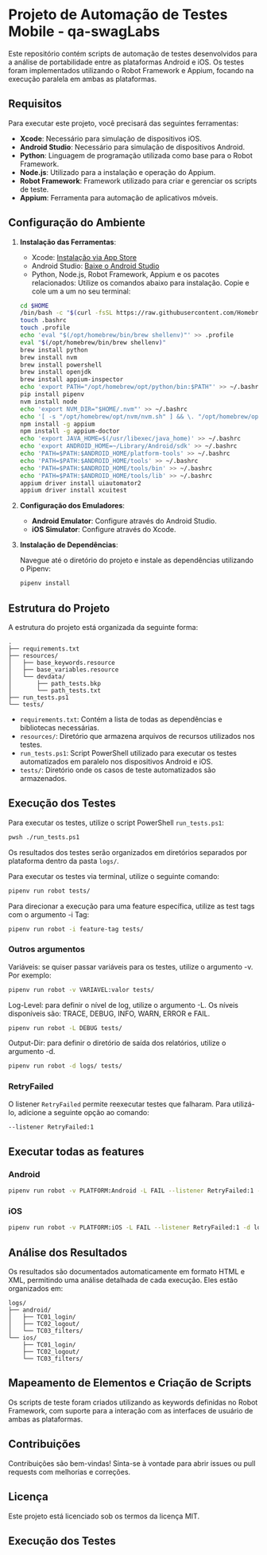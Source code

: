# Projeto de Automação de Testes Mobile - qa-swagLabs

Este repositório contém scripts de automação de testes desenvolvidos para a análise de portabilidade entre as plataformas Android e iOS. Os testes foram implementados utilizando o Robot Framework e Appium, focando na execução paralela em ambas as plataformas.

## Requisitos

Para executar este projeto, você precisará das seguintes ferramentas:

- **Xcode**: Necessário para simulação de dispositivos iOS.
- **Android Studio**: Necessário para simulação de dispositivos Android.
- **Python**: Linguagem de programação utilizada como base para o Robot Framework.
- **Node.js**: Utilizado para a instalação e operação do Appium.
- **Robot Framework**: Framework utilizado para criar e gerenciar os scripts de teste.
- **Appium**: Ferramenta para automação de aplicativos móveis.

## Configuração do Ambiente

1. **Instalação das Ferramentas**:
   - Xcode: [Instalação via App Store](https://apps.apple.com/us/app/xcode/id497799835?mt=12)
   - Android Studio: [Baixe o Android Studio](https://developer.android.com/studio?hl=pt-br)
   - Python, Node.js, Robot Framework, Appium e os pacotes relacionados: Utilize os comandos abaixo para instalação. Copie e cole um a um no seu terminal:

   ```bash
   cd $HOME
   /bin/bash -c "$(curl -fsSL https://raw.githubusercontent.com/Homebrew/install/HEAD/install.sh)"
   touch .bashrc
   touch .profile
   echo 'eval "$(/opt/homebrew/bin/brew shellenv)"' >> .profile
   eval "$(/opt/homebrew/bin/brew shellenv)"
   brew install python
   brew install nvm
   brew install powershell
   brew install openjdk
   brew install appium-inspector
   echo 'export PATH="/opt/homebrew/opt/python/bin:$PATH"' >> ~/.bashrc
   pip install pipenv
   nvm install node
   echo 'export NVM_DIR="$HOME/.nvm"' >> ~/.bashrc
   echo '[ -s "/opt/homebrew/opt/nvm/nvm.sh" ] && \. "/opt/homebrew/opt/nvm/nvm.sh"' >> ~/.bashrc
   npm install -g appium
   npm install -g appium-doctor
   echo 'export JAVA_HOME=$(/usr/libexec/java_home)' >> ~/.bashrc
   echo 'export ANDROID_HOME=~/Library/Android/sdk' >> ~/.bashrc
   echo 'PATH=$PATH:$ANDROID_HOME/platform-tools' >> ~/.bashrc
   echo 'PATH=$PATH:$ANDROID_HOME/tools' >> ~/.bashrc
   echo 'PATH=$PATH:$ANDROID_HOME/tools/bin' >> ~/.bashrc
   echo 'PATH=$PATH:$ANDROID_HOME/tools/lib' >> ~/.bashrc
   appium driver install uiautomator2
   appium driver install xcuitest
   ```

2. **Configuração dos Emuladores**:
   - **Android Emulator**: Configure através do Android Studio.
   - **iOS Simulator**: Configure através do Xcode.

3. **Instalação de Dependências**:

   Navegue até o diretório do projeto e instale as dependências utilizando o Pipenv:

   ```bash
   pipenv install
   ```

## Estrutura do Projeto

A estrutura do projeto está organizada da seguinte forma:

```plaintext
.
├── requirements.txt
├── resources/
│   ├── base_keywords.resource
│   ├── base_variables.resource
│   └── devdata/
│       ├── path_tests.bkp
│       └── path_tests.txt
├── run_tests.ps1
└── tests/
```

- `requirements.txt`: Contém a lista de todas as dependências e bibliotecas necessárias.
- `resources/`: Diretório que armazena arquivos de recursos utilizados nos testes.
- `run_tests.ps1`: Script PowerShell utilizado para executar os testes automatizados em paralelo nos dispositivos Android e iOS.
- `tests/`: Diretório onde os casos de teste automatizados são armazenados.

## Execução dos Testes

Para executar os testes, utilize o script PowerShell `run_tests.ps1`:

```bash
pwsh ./run_tests.ps1
```

Os resultados dos testes serão organizados em diretórios separados por plataforma dentro da pasta `logs/`.

Para executar os testes via terminal, utilize o seguinte comando:

```bash
pipenv run robot tests/
```

Para direcionar a execução para uma feature específica, utilize as test tags com o argumento -i Tag:

```bash
pipenv run robot -i feature-tag tests/
```

### Outros argumentos

Variáveis: se quiser passar variáveis para os testes, utilize o argumento -v. Por exemplo:

```bash
pipenv run robot -v VARIAVEL:valor tests/
```

Log-Level: para definir o nível de log, utilize o argumento -L. Os níveis disponíveis são: TRACE, DEBUG, INFO, WARN, ERROR e FAIL.

```bash
pipenv run robot -L DEBUG tests/
```

Output-Dir: para definir o diretório de saída dos relatórios, utilize o argumento -d.

```bash
pipenv run robot -d logs/ tests/
```

### RetryFailed

O listener `RetryFailed` permite reexecutar testes que falharam. Para utilizá-lo, adicione a seguinte opção ao comando:

```bash
--listener RetryFailed:1
```

## Executar todas as features

### Android
```bash
pipenv run robot -v PLATFORM:Android -L FAIL --listener RetryFailed:1 -d logs/Android/ tests/
```

### iOS
```bash
pipenv run robot -v PLATFORM:iOS -L FAIL --listener RetryFailed:1 -d logs/iOS/ tests/
```

## Análise dos Resultados

Os resultados são documentados automaticamente em formato HTML e XML, permitindo uma análise detalhada de cada execução. Eles estão organizados em:

```plaintext
logs/
├── android/
│   ├── TC01_login/
│   ├── TC02_logout/
│   └── TC03_filters/
└── ios/
    ├── TC01_login/
    ├── TC02_logout/
    └── TC03_filters/
```

## Mapeamento de Elementos e Criação de Scripts

Os scripts de teste foram criados utilizando as keywords definidas no Robot Framework, com suporte para a interação com as interfaces de usuário de ambas as plataformas.

## Contribuições

Contribuições são bem-vindas! Sinta-se à vontade para abrir issues ou pull requests com melhorias e correções.

## Licença

Este projeto está licenciado sob os termos da licença MIT.


## Execução dos Testes

